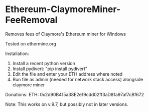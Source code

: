 # Ethereum-ClaymoreMiner-FeeRemoval
Removes fees of Claymore's Ethereum miner for Windows

Tested on ethermine.org

Installation:
1) Install a recent python version
2) Install pydivert: "pip install pydivert"
4) Edit the file and enter your ETH address where noted
3) Run file as admin (needed for network stack access) alongside claymore miner

Donations: ETH: 0x2d90B415a38E2e19cdd02ff3aD81a97af7cBf672 

Note: This works on v.9.7, but possibly not in later versions.
